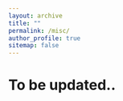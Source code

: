 ```yaml
---
layout: archive
title: ""
permalink: /misc/
author_profile: true
sitemap: false
---
```



To be updated..
===

